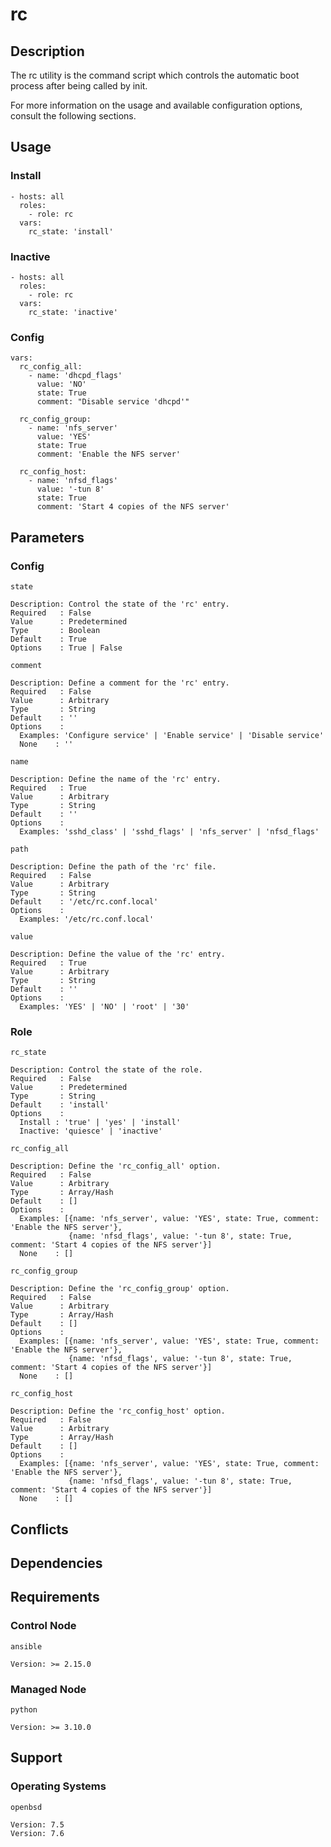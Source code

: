 # rc

## Description

The rc utility is the command script which controls the automatic boot process
after being called by init.

For more information on the usage and available configuration options,
consult the following sections.

## Usage

### Install

```
- hosts: all
  roles:
    - role: rc
  vars:
    rc_state: 'install'
```

### Inactive

```
- hosts: all
  roles:
    - role: rc
  vars:
    rc_state: 'inactive'
```

### Config

```
vars:
  rc_config_all:
    - name: 'dhcpd_flags'
      value: 'NO'
      state: True
      comment: "Disable service 'dhcpd'"

  rc_config_group:
    - name: 'nfs_server'
      value: 'YES'
      state: True
      comment: 'Enable the NFS server'

  rc_config_host:
    - name: 'nfsd_flags'
      value: '-tun 8'
      state: True
      comment: 'Start 4 copies of the NFS server'
```

## Parameters

### Config

`state`

    Description: Control the state of the 'rc' entry.
    Required   : False
    Value      : Predetermined
    Type       : Boolean
    Default    : True
    Options    : True | False

`comment`

    Description: Define a comment for the 'rc' entry.
    Required   : False
    Value      : Arbitrary
    Type       : String
    Default    : ''
    Options    :
      Examples: 'Configure service' | 'Enable service' | 'Disable service'
      None    : ''

`name`

    Description: Define the name of the 'rc' entry.
    Required   : True
    Value      : Arbitrary
    Type       : String
    Default    : ''
    Options    :
      Examples: 'sshd_class' | 'sshd_flags' | 'nfs_server' | 'nfsd_flags'

`path`

    Description: Define the path of the 'rc' file.
    Required   : False
    Value      : Arbitrary
    Type       : String
    Default    : '/etc/rc.conf.local'
    Options    :
      Examples: '/etc/rc.conf.local'

`value`

    Description: Define the value of the 'rc' entry.
    Required   : True
    Value      : Arbitrary
    Type       : String
    Default    : ''
    Options    :
      Examples: 'YES' | 'NO' | 'root' | '30'

### Role

`rc_state`

    Description: Control the state of the role.
    Required   : False
    Value      : Predetermined
    Type       : String
    Default    : 'install'
    Options    :
      Install : 'true' | 'yes' | 'install'
      Inactive: 'quiesce' | 'inactive'

`rc_config_all`

    Description: Define the 'rc_config_all' option.
    Required   : False
    Value      : Arbitrary
    Type       : Array/Hash
    Default    : []
    Options    :
      Examples: [{name: 'nfs_server', value: 'YES', state: True, comment: 'Enable the NFS server'},
                 {name: 'nfsd_flags', value: '-tun 8', state: True, comment: 'Start 4 copies of the NFS server'}]
      None    : []

`rc_config_group`

    Description: Define the 'rc_config_group' option.
    Required   : False
    Value      : Arbitrary
    Type       : Array/Hash
    Default    : []
    Options    :
      Examples: [{name: 'nfs_server', value: 'YES', state: True, comment: 'Enable the NFS server'},
                 {name: 'nfsd_flags', value: '-tun 8', state: True, comment: 'Start 4 copies of the NFS server'}]
      None    : []

`rc_config_host`

    Description: Define the 'rc_config_host' option.
    Required   : False
    Value      : Arbitrary
    Type       : Array/Hash
    Default    : []
    Options    :
      Examples: [{name: 'nfs_server', value: 'YES', state: True, comment: 'Enable the NFS server'},
                 {name: 'nfsd_flags', value: '-tun 8', state: True, comment: 'Start 4 copies of the NFS server'}]
      None    : []

## Conflicts

## Dependencies

## Requirements

### Control Node

`ansible`

    Version: >= 2.15.0

### Managed Node

`python`

    Version: >= 3.10.0

## Support

### Operating Systems

`openbsd`

    Version: 7.5
    Version: 7.6
